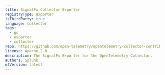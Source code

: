 ```yaml
---
title: SignalFx Collector Exporter
registryType: exporter
isThirdParty: true
language: collector
tags:
  - go
  - exporter
  - collector
repo: https://github.com/open-telemetry/opentelemetry-collector-contrib/tree/main/exporter/signalfxexporter
license: Apache 2.0
description: The SignalFx Exporter for the OpenTelemetry Collector.
authors: Splunk
otVersion: latest
---
```

